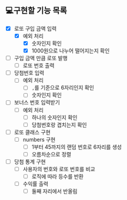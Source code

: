 ## 💻구현할 기능 목록
- [x] 로또 구입 금액 입력 
  - [x] 예외 처리
    - [x] 숫자인지 확인
    - [x] 1000원으로 나누어 떨어지는지 확인
- [ ] 구입 금액 만큼 로또 발행
  - [ ] 로또 번호 출력
- [ ] 당첨번호 입력
  - [ ] 예외 처리
    - [ ] `,`를 기준으로 6자리인지 확인
    - [ ] 숫자인지 확인
- [ ] 보너스 번호 입력받기
  - [ ] 예외 처리
    - [ ] 하나의 숫자인지 확인
    - [ ] 당첨번호랑 겹치는지 확인
- [ ] 로또 클래스 구현
  - [ ] numbers 구현
      - [ ] 1부터 45까지의 랜덤 번호로 6자리를 생성
      - [ ] 오름차순으로 정렬
- [ ] 당첨 통계 구현
  - [ ] 사용자의 번호와 로또 번호를 비교
    - [ ] 로직에 따라 등수를 반환
  - [ ] 수익률 출력
    - [ ] 둘째 자리에서 반올림